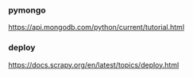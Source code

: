 
### pymongo
https://api.mongodb.com/python/current/tutorial.html

### deploy 
https://docs.scrapy.org/en/latest/topics/deploy.html